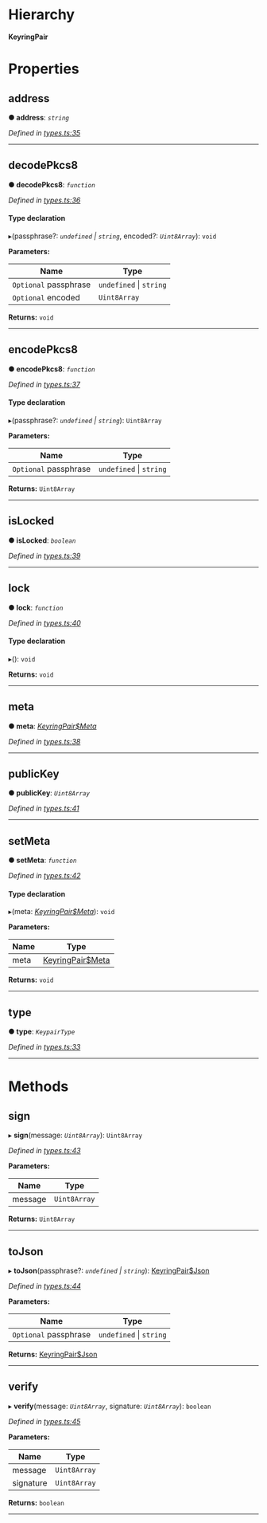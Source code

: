 

# Hierarchy

**KeyringPair**

# Properties

<a id="address"></a>

##  address

**● address**: *`string`*

*Defined in [types.ts:35](https://github.com/polkadot-js/common/blob/66803c5/packages/keyring/src/types.ts#L35)*

___
<a id="decodepkcs8"></a>

##  decodePkcs8

**● decodePkcs8**: *`function`*

*Defined in [types.ts:36](https://github.com/polkadot-js/common/blob/66803c5/packages/keyring/src/types.ts#L36)*

#### Type declaration
▸(passphrase?: *`undefined` \| `string`*, encoded?: *`Uint8Array`*): `void`

**Parameters:**

| Name | Type |
| ------ | ------ |
| `Optional` passphrase | `undefined` \| `string` |
| `Optional` encoded | `Uint8Array` |

**Returns:** `void`

___
<a id="encodepkcs8"></a>

##  encodePkcs8

**● encodePkcs8**: *`function`*

*Defined in [types.ts:37](https://github.com/polkadot-js/common/blob/66803c5/packages/keyring/src/types.ts#L37)*

#### Type declaration
▸(passphrase?: *`undefined` \| `string`*): `Uint8Array`

**Parameters:**

| Name | Type |
| ------ | ------ |
| `Optional` passphrase | `undefined` \| `string` |

**Returns:** `Uint8Array`

___
<a id="islocked"></a>

##  isLocked

**● isLocked**: *`boolean`*

*Defined in [types.ts:39](https://github.com/polkadot-js/common/blob/66803c5/packages/keyring/src/types.ts#L39)*

___
<a id="lock"></a>

##  lock

**● lock**: *`function`*

*Defined in [types.ts:40](https://github.com/polkadot-js/common/blob/66803c5/packages/keyring/src/types.ts#L40)*

#### Type declaration
▸(): `void`

**Returns:** `void`

___
<a id="meta"></a>

##  meta

**● meta**: *[KeyringPair$Meta](../modules/_types_.md#keyringpair_meta)*

*Defined in [types.ts:38](https://github.com/polkadot-js/common/blob/66803c5/packages/keyring/src/types.ts#L38)*

___
<a id="publickey"></a>

##  publicKey

**● publicKey**: *`Uint8Array`*

*Defined in [types.ts:41](https://github.com/polkadot-js/common/blob/66803c5/packages/keyring/src/types.ts#L41)*

___
<a id="setmeta"></a>

##  setMeta

**● setMeta**: *`function`*

*Defined in [types.ts:42](https://github.com/polkadot-js/common/blob/66803c5/packages/keyring/src/types.ts#L42)*

#### Type declaration
▸(meta: *[KeyringPair$Meta](../modules/_types_.md#keyringpair_meta)*): `void`

**Parameters:**

| Name | Type |
| ------ | ------ |
| meta | [KeyringPair$Meta](../modules/_types_.md#keyringpair_meta) |

**Returns:** `void`

___
<a id="type"></a>

##  type

**● type**: *`KeypairType`*

*Defined in [types.ts:33](https://github.com/polkadot-js/common/blob/66803c5/packages/keyring/src/types.ts#L33)*

___

# Methods

<a id="sign"></a>

##  sign

▸ **sign**(message: *`Uint8Array`*): `Uint8Array`

*Defined in [types.ts:43](https://github.com/polkadot-js/common/blob/66803c5/packages/keyring/src/types.ts#L43)*

**Parameters:**

| Name | Type |
| ------ | ------ |
| message | `Uint8Array` |

**Returns:** `Uint8Array`

___
<a id="tojson"></a>

##  toJson

▸ **toJson**(passphrase?: *`undefined` \| `string`*): [KeyringPair$Json](../modules/_types_.md#keyringpair_json)

*Defined in [types.ts:44](https://github.com/polkadot-js/common/blob/66803c5/packages/keyring/src/types.ts#L44)*

**Parameters:**

| Name | Type |
| ------ | ------ |
| `Optional` passphrase | `undefined` \| `string` |

**Returns:** [KeyringPair$Json](../modules/_types_.md#keyringpair_json)

___
<a id="verify"></a>

##  verify

▸ **verify**(message: *`Uint8Array`*, signature: *`Uint8Array`*): `boolean`

*Defined in [types.ts:45](https://github.com/polkadot-js/common/blob/66803c5/packages/keyring/src/types.ts#L45)*

**Parameters:**

| Name | Type |
| ------ | ------ |
| message | `Uint8Array` |
| signature | `Uint8Array` |

**Returns:** `boolean`

___


